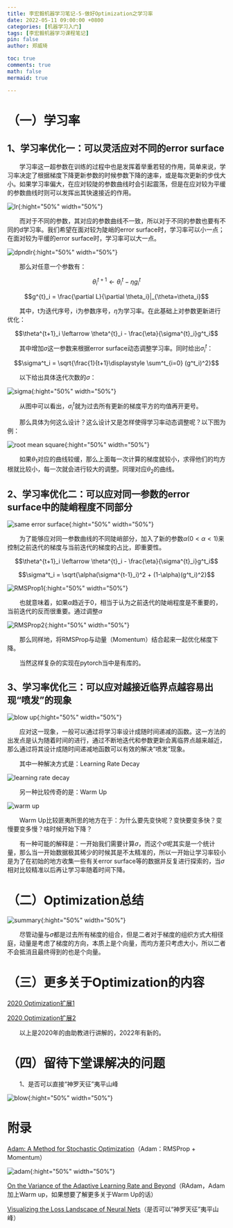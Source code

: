 ```yaml
---
title: 李宏毅机器学习笔记-5-做好Optimization之学习率
date: 2022-05-11 09:00:00 +0800
categories: [机器学习入门]
tags: [李宏毅机器学习课程笔记]
pin: false
author: 郑威琦

toc: true
comments: true
math: false
mermaid: true

---
```


<head>
    <script src="https://cdn.mathjax.org/mathjax/latest/MathJax.js?config=TeX-AMS-MML_HTMLorMML" type="text/javascript"></script>
    <script type="text/x-mathjax-config">
        MathJax.Hub.Config({
            tex2jax: {
            skipTags: ['script', 'noscript', 'style', 'textarea', 'pre'],
            inlineMath: [['$','$']]
            }
        });
    </script>
</head>

# （一）学习率

## 1、学习率优化一：可以灵活应对不同的error surface

&emsp;&emsp;学习率这一超参数在训练的过程中也是发挥着举重若轻的作用，简单来说，学习率决定了根据梯度下降更新参数的时候参数下降的速率，或是每次更新的步伐大小。如果学习率偏大，在应对较陡的参数曲线时会引起震荡，但是在应对较为平缓的参数曲线时则可以发挥出其快速接近的作用。

![lr](/assets/blog_res/2022-05-11-Wednesday.assets/lr.png){:hight="50%" width="50%"}

&emsp;&emsp;而对于不同的参数，其对应的参数曲线不一致，所以对于不同的参数也要有不同的d学习率。我们希望在面对较为陡峭的error surface时，学习率可以小一点；在面对较为平缓的error surface时，学习率可以大一点。

![dpndlr](/assets/blog_res/2022-05-11-Wednesday.assets/different%20parameters%20%20needs%20different%20lr.png){:hight="50%" width="50%"}

&emsp;&emsp;那么对任意一个参数有：

$$\theta^{t+1}_i \leftarrow \theta^{t}_i - \eta g^{t}_i$$

$$g^{t}_i = \frac{\partial L}{\partial \theta_i}|_{\theta=\theta_i}$$

&emsp;&emsp;其中，t为迭代序号，i为参数序号，$\eta$为学习率。在此基础上对参数更新进行优化：

$$\theta^{t+1}_i \leftarrow \theta^{t}_i - \frac{\eta}{\sigma^{t}_i}g^t_i$$

&emsp;&emsp;其中增加$\sigma$这一参数来根据error surface动态调整学习率。同时给出$\sigma^t_i$：

$$\sigma^t_i = \sqrt{\frac{1}{t+1}\displaystyle \sum^t_{i=0} (g^t_i)^2}$$

&emsp;&emsp;以下给出具体迭代次数的$\sigma$：

![sigma](/assets/blog_res/2022-05-11-Wednesday.assets/sigma.png){:hight="50%" width="50%"}

&emsp;&emsp;从图中可以看出，$\sigma^t_i$就为过去所有更新的梯度平方的均值再开更号。  

&emsp;&emsp;那么具体为何这么设计？这么设计又是怎样使得学习率动态调整呢？以下图为例：

![root mean square](/assets/blog_res/2022-05-11-Wednesday.assets/root%20mean%20square.png){:hight="50%" width="50%"}

&emsp;&emsp;如果$\theta_1$对应的曲线较缓，那么上面每一次计算的梯度就较小，求得他们的均方根就比较小，每一次就会进行较大的调整。同理对应$\theta_2$的曲线。

## 2、学习率优化二：可以应对同一参数的error surface中的陡峭程度不同部分

![same error surface](/assets/blog_res/2022-05-11-Wednesday.assets/same%20error%20surface.png){:hight="50%" width="50%"}

&emsp;&emsp;为了能够应对同一参数曲线的不同陡峭部分，加入了新的参数$\alpha(0<\alpha<1)$来控制之前迭代的梯度与当前迭代的梯度的占比，即重要性。

$$\theta^{t+1}_i \leftarrow \theta^{t}_i - \frac{\eta}{\sigma^{t}_i}g^t_i$$

$$\sigma^t_i = \sqrt{\alpha(\sigma^{t-1}_i)^2 + (1-\alpha)(g^t_i)^2}$$

![RMSProp1](/assets/blog_res/2022-05-11-Wednesday.assets/RMSProp1.png){:hight="50%" width="50%"}

&emsp;&emsp;也就意味着，如果$\alpha$趋近于0，相当于认为之前迭代的陡峭程度是不重要的，当前迭代的反而很重要。通过调整$\alpha$

![RMSProp2](/assets/blog_res/2022-05-11-Wednesday.assets/RMSProp2.png){:hight="50%" width="50%"}

&emsp;&emsp;那么同样地，将RMSProp与动量（Momentum）结合起来一起优化梯度下降。

&emsp;&emsp;当然这样复杂的实现在pytorch当中是有库的。

## 3、学习率优化三：可以应对越接近临界点越容易出现“喷发”的现象

![blow up](/assets/blog_res/2022-05-11-Wednesday.assets/blow%20up.png){:hight="50%" width="50%"}

&emsp;&emsp;应对这一现象，一般可以通过将学习率设计成随时间递减的函数。这一方法的出发点是认为随着时间的进行，通过不断地迭代和参数更新会离临界点越来越近，那么通过将其设计成随时间递减地函数可以有效的解决“喷发”现象。

&emsp;&emsp;其中一种解决方式是：Learning Rate Decay

![learning rate decay](/assets/blog_res/2022-05-11-Wednesday.assets/Learning%20Rate%20Decay.png)

&emsp;&emsp;另一种比较传奇的是：Warm Up

![warm up](/assets/blog_res/2022-05-11-Wednesday.assets/Warm%20Up.png)

&emsp;&emsp;Warm Up比较匪夷所思的地方在于：为什么要先变快呢？变快要变多快？变慢要变多慢？啥时候开始下降？

&emsp;&emsp;有一种可能的解释是：一开始我们需要计算$\sigma$，而这个$\sigma$呢其实是一个统计量，那么当一开始数据极其稀少的时候其是不太精准的，所以一开始让学习率较小是为了在初始的地方收集一些有关error surface等的数据并反复进行探索的，当$\sigma$相对比较精准以后再让学习率随着时间下降。

# （二）Optimization总结

![summary](/assets/blog_res/2022-05-11-Wednesday.assets/summary.png){:hight="50%" width="50%"}

&emsp;&emsp;尽管动量与$\sigma$都是过去所有梯度的组合，但是二者对于梯度的组织方式大相径庭，动量是考虑了梯度的方向，本质上是个向量，而均方差只考虑大小，所以二者不会抵消且最终得到的也是个向量。

# （三）更多关于Optimization的内容

[2020 Optimization扩展1](https://youtu.be/4pUmZ8hXlHM)

[2020 Optimization扩展2](https://youtu.be/e03YKGHXnL8)

&emsp;&emsp;以上是2020年的由助教进行讲解的，2022年有新的。

# （四）留待下堂课解决的问题

&emsp;&emsp;1、是否可以直接“神罗天征”夷平山峰

![blow](/assets/blog_res/2022-05-11-Wednesday.assets/blow.png){:hight="50%" width="50%"}

# 附录

[Adam: A Method for Stochastic Optimization](https://arxiv.org/abs/1412.6980)（Adam：RMSProp + Momentum）

![adam](/assets/blog_res/2022-05-11-Wednesday.assets/Adam.png){:hight="50%" width="50%"}

[On the Variance of the Adaptive Learning Rate and Beyond](https://arxiv.org/abs/1908.03265)（RAdam，Adam加上Warm up，如果想要了解更多关于Warm Up的话）

[Visualizing the Loss Landscape of Neural Nets](https://arxiv.org/abs/1712.09913)（是否可以“神罗天征”夷平山峰）
